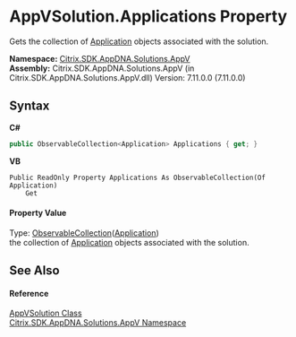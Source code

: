 # AppVSolution.Applications Property 
 

Gets the collection of <a href="1779bfff-4b29-0f26-8a09-10acdd530bbc">Application</a> objects associated with the solution.

**Namespace:**&nbsp;<a href="a638ea88-d709-bd82-5735-d58961438ce5">Citrix.SDK.AppDNA.Solutions.AppV</a><br />**Assembly:**&nbsp;Citrix.SDK.AppDNA.Solutions.AppV (in Citrix.SDK.AppDNA.Solutions.AppV.dll) Version: 7.11.0.0 (7.11.0.0)

## Syntax

**C#**
```csharp
public ObservableCollection<Application> Applications { get; }
```

**VB**
```vbnet
Public ReadOnly Property Applications As ObservableCollection(Of Application)
	Get
```


#### Property Value
Type: <a href="http://msdn2.microsoft.com/en-us/library/ms668604" target="_blank">ObservableCollection</a>(<a href="1779bfff-4b29-0f26-8a09-10acdd530bbc">Application</a>)<br />the collection of <a href="1779bfff-4b29-0f26-8a09-10acdd530bbc">Application</a> objects associated with the solution.

## See Also


#### Reference
<a href="d8488114-88aa-585b-c24c-ca05f94c160f">AppVSolution Class</a><br /><a href="a638ea88-d709-bd82-5735-d58961438ce5">Citrix.SDK.AppDNA.Solutions.AppV Namespace</a><br />